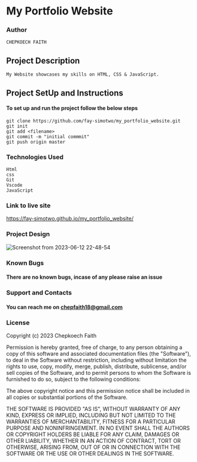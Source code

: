 # My Portfolio Website
### Author 
``` 
CHEPKOECH FAITH

```
## Project Description
```
My Website showcases my skills on HTML, CSS & JavaScript.
```

## Project SetUp and Instructions
#### To set up and run the project follow the below steps

```
git clone https://github.com/fay-simotwo/my_portfolio_website.git
git init
git add <filename>
git commit -m "initial commmit"
git push origin master

```
### Technologies Used
```
Html
css
Git 
Vscode
JavaScript

```

### Link to live site
https://fay-simotwo.github.io/my_portfolio_website/

### Project Design
![Screenshot from 2023-06-12 22-48-54](https://github.com/fay-simotwo/my_portfolio_website/assets/117070967/860f0557-9c88-402b-b8a2-cc5f46617421)

### Known Bugs
#### There are no known bugs, incase of any please raise an issue

### Support and Contacts

#### You can reach me on chepfaith18@gmail.com
### License

Copyright (c) 2023 Chepkoech Faith

Permission is hereby granted, free of charge, to any person obtaining a copy
of this software and associated documentation files (the "Software"), to deal
in the Software without restriction, including without limitation the rights
to use, copy, modify, merge, publish, distribute, sublicense, and/or sell
copies of the Software, and to permit persons to whom the Software is
furnished to do so, subject to the following conditions:

The above copyright notice and this permission notice shall be included in all
copies or substantial portions of the Software.

THE SOFTWARE IS PROVIDED "AS IS", WITHOUT WARRANTY OF ANY KIND, EXPRESS OR
IMPLIED, INCLUDING BUT NOT LIMITED TO THE WARRANTIES OF MERCHANTABILITY,
FITNESS FOR A PARTICULAR PURPOSE AND NONINFRINGEMENT. IN NO EVENT SHALL THE
AUTHORS OR COPYRIGHT HOLDERS BE LIABLE FOR ANY CLAIM, DAMAGES OR OTHER
LIABILITY, WHETHER IN AN ACTION OF CONTRACT, TORT OR OTHERWISE, ARISING FROM,
OUT OF OR IN CONNECTION WITH THE SOFTWARE OR THE USE OR OTHER DEALINGS IN THE
SOFTWARE.